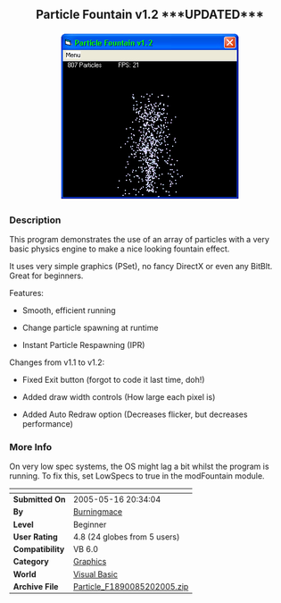 ﻿<div align="center">

## Particle Fountain v1\.2 \*\*\*UPDATED\*\*\*

<img src="PIC20055201344194244.jpg">
</div>

### Description

This program demonstrates the use of an array of particles with a very basic physics engine to make a nice looking fountain effect.

It uses very simple graphics (PSet), no fancy DirectX or even any BitBlt. Great for beginners.

Features:

* Smooth, efficient running

* Change particle spawning at runtime

* Instant Particle Respawning (IPR)

Changes from v1.1 to v1.2:

* Fixed Exit button (forgot to code it last time, doh!)

* Added draw width controls (How large each pixel is)

* Added Auto Redraw option (Decreases flicker, but decreases performance)
 
### More Info
 
On very low spec systems, the OS might lag a bit whilst the program is running. To fix this, set LowSpecs to true in the modFountain module.


<span>             |<span>
---                |---
**Submitted On**   |2005-05-16 20:34:04
**By**             |[Burningmace](https://github.com/Planet-Source-Code/PSCIndex/blob/master/ByAuthor/burningmace.md)
**Level**          |Beginner
**User Rating**    |4.8 (24 globes from 5 users)
**Compatibility**  |VB 6\.0
**Category**       |[Graphics](https://github.com/Planet-Source-Code/PSCIndex/blob/master/ByCategory/graphics__1-46.md)
**World**          |[Visual Basic](https://github.com/Planet-Source-Code/PSCIndex/blob/master/ByWorld/visual-basic.md)
**Archive File**   |[Particle\_F1890085202005\.zip](https://github.com/Planet-Source-Code/burningmace-particle-fountain-v1-2-updated__1-60554/archive/master.zip)









